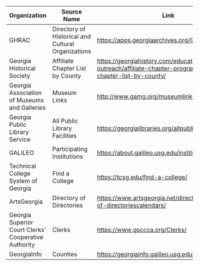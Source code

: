 | Organization | Source Name | Link | # Items |
| --- | --- | --- | --- |
| GHRAC	| Directory of Historical and Cultural Organizations | https://apps.georgiaarchives.org/GHRAB/ | 641 |
|Georgia Historical Society |	Affiliate Chapter List by County | https://georgiahistory.com/education-outreach/affiliate-chapter-program/affiliate-chapter-list-by-county/ | 44+36+47 = 127 |
|Georgia Association of Museums and Galleries |	Museum Links |	http://www.gamg.org/museumlinks.html |154 (including commented-out ones) |
|Georgia Public Library Service |	All Public Library Facilities |	https://georgialibraries.org/allpubliclibraryfacilities/	| 392 |
|GALILEO	| Participating Institutions	| https://about.galileo.usg.edu/institutions	| 93 |
|Technical College System of Georgia	| Find a College |	https://tcsg.edu/find-a-college/ |	22|
|ArtsGeorgia |	Directory of Directories |	https://www.artsgeorgia.net/directory/directory-of-directoriescalendars/ |	Meta |
|Georgia Superior Court Clerks' Cooperative Authority |	Clerks |	https://www.gsccca.org/Clerks/ |	159 |
|GeorgiaInfo	|Counties	|https://georgiainfo.galileo.usg.edu/topics/counties/	| 159|

